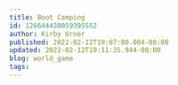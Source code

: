 ```yaml
---
title: Boot Camping
id: 126644430059395552
author: Kirby Urner
published: 2022-02-12T19:07:00.004-08:00
updated: 2022-02-12T19:11:35.944-08:00
blog: world_game
tags: 
---
```



